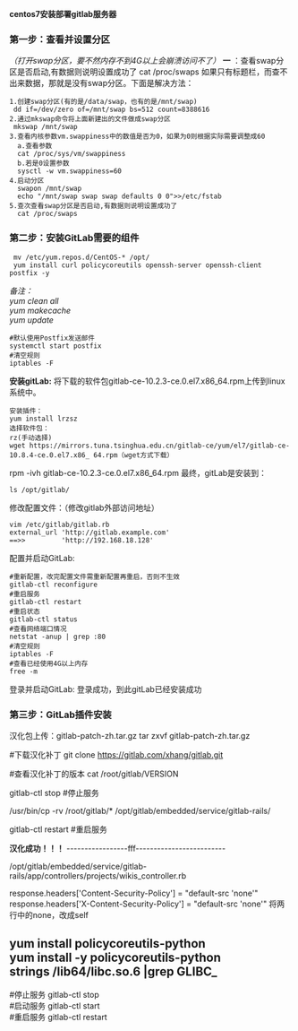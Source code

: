  **centos7安装部署gitlab服务器** 

### 第一步：查看并设置分区
 _（打开swap分区，要不然内存不到4G以上会崩溃访问不了）_ 
 **一** ：查看swap分区是否启动,有数据则说明设置成功了
cat /proc/swaps
如果只有标题栏，而查不出来数据，那就是没有swap分区。下面是解决方法：

    1.创建swap分区(有的是/data/swap，也有的是/mnt/swap)
     dd if=/dev/zero of=/mnt/swap bs=512 count=8388616
    2.通过mkswap命令将上面新建出的文件做成swap分区
     mkswap /mnt/swap
    3.查看内核参数vm.swappiness中的数值是否为0，如果为0则根据实际需要调整成60
      a.查看参数
      cat /proc/sys/vm/swappiness
      b.若是0设置参数
      sysctl -w vm.swappiness=60           
    4.启动分区
      swapon /mnt/swap
      echo "/mnt/swap swap swap defaults 0 0">>/etc/fstab
    5.查次查看swap分区是否启动,有数据则说明设置成功了
      cat /proc/swaps
### 第二步：安装GitLab需要的组件
     mv /etc/yum.repos.d/CentOS-* /opt/
     yum install curl policycoreutils openssh-server openssh-client postfix -y
 _备注：_                               
_yum clean all            
yum makecache            
yum update_ 

    #默认使用Postfix发送邮件
    systemctl start postfix
    #清空规则
    iptables -F  
     
 **安装gitLab:** 
将下载的软件包gitlab-ce-10.2.3-ce.0.el7.x86_64.rpm上传到linux系统中。

    安装插件：
    yum install lrzsz
    选择软件包：
    rz(手动选择)
    wget https://mirrors.tuna.tsinghua.edu.cn/gitlab-ce/yum/el7/gitlab-ce-10.8.4-ce.0.el7.x86_ 64.rpm（wget方式下载）
 
rpm -ivh gitlab-ce-10.2.3-ce.0.el7.x86_64.rpm
最终，gitLab是安装到：

    ls /opt/gitlab/

修改配置文件：（修改gitlab外部访问地址）

    vim /etc/gitlab/gitlab.rb
    external_url 'http://gitlab.example.com'
    ==>>         'http://192.168.18.128'

配置并启动GitLab:

    #重新配置，改完配置文件需重新配置再重启，否则不生效
    gitlab-ctl reconfigure    
    #重启服务
    gitlab-ctl restart        
    #重启状态 
    gitlab-ctl status  
    #查看网络端口情况       
    netstat -anup | grep :80
    #清空规则
    iptables -F
    #查看已经使用4G以上内存
    free -m

登录并启动GitLab:
登录成功，到此gitLab已经安装成功

### 第三步：GitLab插件安装

汉化包上传：gitlab-patch-zh.tar.gz
tar zxvf gitlab-patch-zh.tar.gz

#下载汉化补丁
git clone https://gitlab.com/xhang/gitlab.git

#查看汉化补丁的版本
cat /root/gitlab/VERSION

gitlab-ctl stop    #停止服务

/usr/bin/cp -rv   /root/gitlab/*   /opt/gitlab/embedded/service/gitlab-rails/

gitlab-ctl restart    #重启服务

 **汉化成功！！！** 
-----------------fff-------------------------
	
/opt/gitlab/embedded/service/gitlab-rails/app/controllers/projects/wikis_controller.rb

response.headers['Content-Security-Policy'] = "default-src 'none'"
response.headers['X-Content-Security-Policy'] = "default-src 'none'"
将两行中的none，改成self
 	
yum install policycoreutils-python            
yum install -y policycoreutils-python	
strings /lib64/libc.so.6 |grep GLIBC_
------------------------------------
#停止服务
gitlab-ctl stop    
#启动服务
gitlab-ctl start    
#重启服务
gitlab-ctl restart    
  
